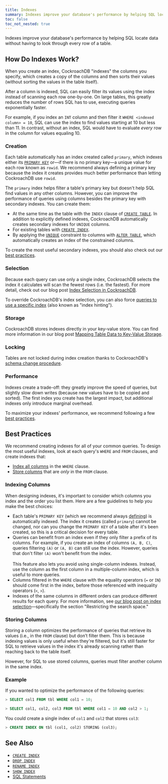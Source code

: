 ```yaml
---
title: Indexes
summary: Indexes improve your database's performance by helping SQL locate data without having to look through every row of a table.
toc: false
toc_not_nested: true
---
```


Indexes improve your database's performance by helping SQL locate data without having to look through every row of a table.

<div id="toc"></div>

## How Do Indexes Work?

When you create an index, CockroachDB "indexes" the columns you specify, which creates a copy of the columns and then sorts their values (without sorting the values in the table itself).

After a column is indexed, SQL can easily filter its values using the index instead of scanning each row one-by-one. On large tables, this greatly reduces the number of rows SQL has to use, executing queries exponentially faster.

For example, if you index an `INT` column and then filter it <code>WHERE &lt;indexed column&gt; = 10</code>, SQL can use the index to find values starting at 10 but less than 11. In contrast, without an index, SQL would have to evaluate _every_ row in the column for values equaling 10.

### Creation

Each table automatically has an index created called `primary`, which indexes either its [`PRIMARY KEY`](constraints.html#primary-key) or&mdash;if there is no primary key&mdash;a unique value for each row known as `rowid`. We recommend always defining a primary key because the index it creates provides much better performance than letting CockroachDB use `rowid`.

The `primary` index helps filter a table's primary key but doesn't help SQL find values in any other columns. However, you can improve the performance of queries using columns besides the primary key with secondary indexes. You can create them:

- At the same time as the table with the `INDEX` clause of [`CREATE TABLE`](create-table.html#create-a-table-with-secondary-indexes). In addition to explicitly defined indexes, CockroachDB automatically creates secondary indexes for `UNIQUE` columns.
- For existing tables with [`CREATE INDEX`](create-index.html).
- By applying the [`UNIQUE`](constraints.html#unique) constraint to columns with [`ALTER TABLE`](alter-table.html), which automatically creates an index of the constrained columns.

To create the most useful secondary indexes, you should also check out our [best practices](#best-practices).

### Selection

Because each query can use only a single index, CockroachDB selects the index it calculates will scan the fewest rows (i.e. the fastest). For more detail, check out our blog post [Index Selection in CockroachDB](https://www.cockroachlabs.com/blog/index-selection-cockroachdb-2/).

To override CockroachDB's index selection, you can also force [queries to use a specific index](select.html#force-index-selection-index-hints) (also known as "index hinting").

### Storage

CockroachDB stores indexes directly in your key-value store. You can find more information in our blog post [Mapping Table Data to Key-Value Storage](https://www.cockroachlabs.com/blog/sql-in-cockroachdb-mapping-table-data-to-key-value-storage/).

### Locking

Tables are not locked during index creation thanks to CockroachDB's [schema change procedure](https://www.cockroachlabs.com/blog/how-online-schema-changes-are-possible-in-cockroachdb/).

### Performance

Indexes create a trade-off: they greatly improve the speed of queries, but slightly slow down writes (because new values have to be copied and sorted). The first index you create has the largest impact, but additional indexes only introduce marginal overhead.

To maximize your indexes' performance, we recommend following a few [best practices](#best-practices).

## Best Practices

We recommend creating indexes for all of your common queries. To design the most useful indexes, look at each query's `WHERE` and `FROM` clauses, and create indexes that: 

- [Index all columns](#indexing-columns) in the `WHERE` clause.
- [Store columns](#storing-columns) that are _only_ in the `FROM` clause.

### Indexing Columns

When designing indexes, it's important to consider which columns you index and the order you list them. Here are a few guidelines to help you make the best choices:

- Each table's `PRIMARY KEY` (which we recommend always [defining](create-table.html#create-a-table-primary-key-defined)) is automatically indexed. The index it creates (called `primary`) cannot be changed, nor can you change the `PRIMARY KEY` of a table after it's been created, so this is a critical decision for every table.
- Queries can benefit from an index even if they only filter a prefix of its columns. For example, if you create an index of columns `(A, B, C)`, queries filtering `(A)` or `(A, B)` can still use the index. However, queries that don't filter `(A)` won't benefit from the index.<br><br>This feature also lets you avoid using single-column indexes. Instead, use the column as the first column in a multiple-column index, which is useful to more queries.
- Columns filtered in the `WHERE` clause with the equality operators (`=` or `IN`) should come first in the index, before those referenced with inequality operators (`<`, `>`).
- Indexes of the same columns in different orders can produce different results for each query. For more information, see [our blog post on index selection](https://www.cockroachlabs.com/blog/index-selection-cockroachdb-2/)&mdash;specifically the section "Restricting the search space."

### Storing Columns

Storing a column optimizes the performance of queries that retrieve its values (i.e., in the `FROM` clause) but don’t filter them. This is because indexing values is only useful when they're filtered, but it's still faster for SQL to retrieve values in the index it's already scanning rather than reaching back to the table itself.

However, for SQL to use stored columns, queries must filter another column in the same index.

### Example

If you wanted to optimize the performance of the following queries:

~~~ sql
> SELECT col1 FROM tbl WHERE col1 = 10;

> SELECT col1, col2, col3 FROM tbl WHERE col1 = 10 AND col2 > 1;
~~~

You could create a single index of `col1` and `col2` that stores `col3`:

~~~ sql
> CREATE INDEX ON tbl (col1, col2) STORING (col3);
~~~

## See Also

- [`CREATE INDEX`](create-index.html)
- [`DROP INDEX`](drop-index.html) 
- [`RENAME INDEX`](rename-index.html) 
- [`SHOW INDEX`](show-index.html)
- [SQL Statements](sql-statements.html)
